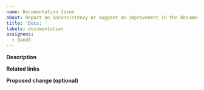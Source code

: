 ```yaml
---
name: Documentation Issue
about: Report an inconsistency or suggest an improvement in the documentation
title: 'Docs: '
labels: documentation
assignees: 
  - 9and3
---
```


**Description**
<!-- Provide a clear and concise summary of the inconsistency or issue you encountered in the documentation or the documentation section that needs improvement. Explain why you think the documentation should be adjusted and describe the severity of the issue:
- Keep it short and concise.
- One issue at a time. -->

**Related links**
<!-- Share the link to the specific documentation section and other possibly related sections. Use anchor links (permanent links) where possible. -->

**Proposed change (optional)**
<!-- Sketch out rough ideas or write a concrete proposal for the improvement. This field is optional but very helpful. -->
